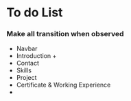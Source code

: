 # To do List
### Make all transition when observed
- Navbar
- Introduction + 
- Contact
- Skills
- Project
- Certificate & Working Experience
- 
